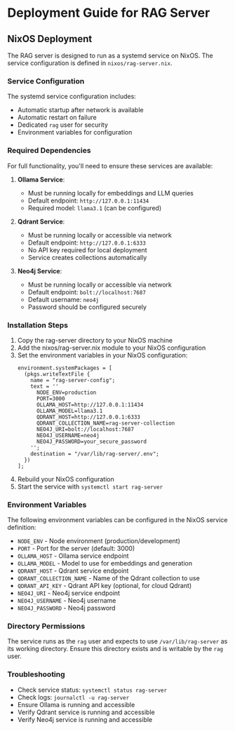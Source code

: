 # Deployment Guide for RAG Server

## NixOS Deployment

The RAG server is designed to run as a systemd service on NixOS. The service configuration is defined in `nixos/rag-server.nix`.

### Service Configuration

The systemd service configuration includes:
- Automatic startup after network is available
- Automatic restart on failure
- Dedicated `rag` user for security
- Environment variables for configuration

### Required Dependencies

For full functionality, you'll need to ensure these services are available:

1. **Ollama Service**:
   - Must be running locally for embeddings and LLM queries
   - Default endpoint: `http://127.0.0.1:11434`
   - Required model: `llama3.1` (can be configured)

2. **Qdrant Service**:
   - Must be running locally or accessible via network
   - Default endpoint: `http://127.0.0.1:6333`
   - No API key required for local deployment
   - Service creates collections automatically

3. **Neo4j Service**:
   - Must be running locally or accessible via network
   - Default endpoint: `bolt://localhost:7687`
   - Default username: `neo4j`
   - Password should be configured securely

### Installation Steps

1. Copy the rag-server directory to your NixOS machine
2. Add the nixos/rag-server.nix module to your NixOS configuration
3. Set the environment variables in your NixOS configuration:
   ```
   environment.systemPackages = [
     (pkgs.writeTextFile {
       name = "rag-server-config";
       text = ''
         NODE_ENV=production
         PORT=3000
         OLLAMA_HOST=http://127.0.0.1:11434
         OLLAMA_MODEL=llama3.1
         QDRANT_HOST=http://127.0.0.1:6333
         QDRANT_COLLECTION_NAME=rag-server-collection
         NEO4J_URI=bolt://localhost:7687
         NEO4J_USERNAME=neo4j
         NEO4J_PASSWORD=your_secure_password
       '';
       destination = "/var/lib/rag-server/.env";
     })
   ];
   ```
4. Rebuild your NixOS configuration
5. Start the service with `systemctl start rag-server`

### Environment Variables

The following environment variables can be configured in the NixOS service definition:

- `NODE_ENV` - Node environment (production/development)
- `PORT` - Port for the server (default: 3000)
- `OLLAMA_HOST` - Ollama service endpoint
- `OLLAMA_MODEL` - Model to use for embeddings and generation
- `QDRANT_HOST` - Qdrant service endpoint
- `QDRANT_COLLECTION_NAME` - Name of the Qdrant collection to use
- `QDRANT_API_KEY` - Qdrant API key (optional, for cloud Qdrant)
- `NEO4J_URI` - Neo4j service endpoint
- `NEO4J_USERNAME` - Neo4j username
- `NEO4J_PASSWORD` - Neo4j password

### Directory Permissions

The service runs as the `rag` user and expects to use `/var/lib/rag-server` as its working directory. Ensure this directory exists and is writable by the `rag` user.

### Troubleshooting

- Check service status: `systemctl status rag-server`
- Check logs: `journalctl -u rag-server`
- Ensure Ollama is running and accessible
- Verify Qdrant service is running and accessible
- Verify Neo4j service is running and accessible